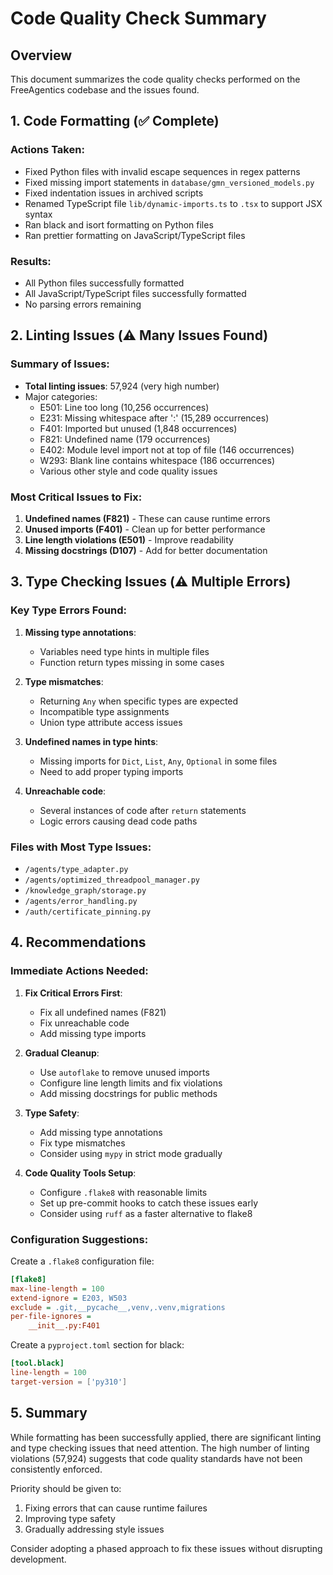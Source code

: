 # Code Quality Check Summary

## Overview
This document summarizes the code quality checks performed on the FreeAgentics codebase and the issues found.

## 1. Code Formatting (✅ Complete)

### Actions Taken:
- Fixed Python files with invalid escape sequences in regex patterns
- Fixed missing import statements in `database/gmn_versioned_models.py`
- Fixed indentation issues in archived scripts
- Renamed TypeScript file `lib/dynamic-imports.ts` to `.tsx` to support JSX syntax
- Ran black and isort formatting on Python files
- Ran prettier formatting on JavaScript/TypeScript files

### Results:
- All Python files successfully formatted
- All JavaScript/TypeScript files successfully formatted
- No parsing errors remaining

## 2. Linting Issues (⚠️ Many Issues Found)

### Summary of Issues:
- **Total linting issues**: 57,924 (very high number)
- Major categories:
  - E501: Line too long (10,256 occurrences)
  - E231: Missing whitespace after ':' (15,289 occurrences)
  - F401: Imported but unused (1,848 occurrences)
  - F821: Undefined name (179 occurrences)
  - E402: Module level import not at top of file (146 occurrences)
  - W293: Blank line contains whitespace (186 occurrences)
  - Various other style and code quality issues

### Most Critical Issues to Fix:
1. **Undefined names (F821)** - These can cause runtime errors
2. **Unused imports (F401)** - Clean up for better performance
3. **Line length violations (E501)** - Improve readability
4. **Missing docstrings (D107)** - Add for better documentation

## 3. Type Checking Issues (⚠️ Multiple Errors)

### Key Type Errors Found:

1. **Missing type annotations**:
   - Variables need type hints in multiple files
   - Function return types missing in some cases

2. **Type mismatches**:
   - Returning `Any` when specific types are expected
   - Incompatible type assignments
   - Union type attribute access issues

3. **Undefined names in type hints**:
   - Missing imports for `Dict`, `List`, `Any`, `Optional` in some files
   - Need to add proper typing imports

4. **Unreachable code**:
   - Several instances of code after `return` statements
   - Logic errors causing dead code paths

### Files with Most Type Issues:
- `/agents/type_adapter.py`
- `/agents/optimized_threadpool_manager.py`
- `/knowledge_graph/storage.py`
- `/agents/error_handling.py`
- `/auth/certificate_pinning.py`

## 4. Recommendations

### Immediate Actions Needed:

1. **Fix Critical Errors First**:
   - Fix all undefined names (F821)
   - Fix unreachable code
   - Add missing type imports

2. **Gradual Cleanup**:
   - Use `autoflake` to remove unused imports
   - Configure line length limits and fix violations
   - Add missing docstrings for public methods

3. **Type Safety**:
   - Add missing type annotations
   - Fix type mismatches
   - Consider using `mypy` in strict mode gradually

4. **Code Quality Tools Setup**:
   - Configure `.flake8` with reasonable limits
   - Set up pre-commit hooks to catch these issues early
   - Consider using `ruff` as a faster alternative to flake8

### Configuration Suggestions:

Create a `.flake8` configuration file:
```ini
[flake8]
max-line-length = 100
extend-ignore = E203, W503
exclude = .git,__pycache__,venv,.venv,migrations
per-file-ignores =
    __init__.py:F401
```

Create a `pyproject.toml` section for black:
```toml
[tool.black]
line-length = 100
target-version = ['py310']
```

## 5. Summary

While formatting has been successfully applied, there are significant linting and type checking issues that need attention. The high number of linting violations (57,924) suggests that code quality standards have not been consistently enforced. 

Priority should be given to:
1. Fixing errors that can cause runtime failures
2. Improving type safety
3. Gradually addressing style issues

Consider adopting a phased approach to fix these issues without disrupting development.